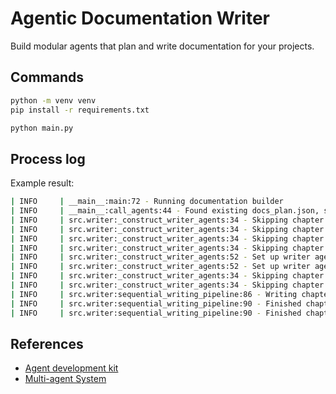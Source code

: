# Agentic Documentation Writer

Build modular agents that plan and write documentation for your projects.

## Commands

```bash
python -m venv venv
pip install -r requirements.txt

python main.py
```

## Process log

Example result:

```bash
| INFO     | __main__:main:72 - Running documentation builder
| INFO     | __main__:call_agents:44 - Found existing docs_plan.json, skipping planner step
| INFO     | src.writer:_construct_writer_agents:34 - Skipping chapter 1 because it already exists.
| INFO     | src.writer:_construct_writer_agents:34 - Skipping chapter 2 because it already exists.
| INFO     | src.writer:_construct_writer_agents:34 - Skipping chapter 3 because it already exists.
| INFO     | src.writer:_construct_writer_agents:34 - Skipping chapter 4 because it already exists.
| INFO     | src.writer:_construct_writer_agents:52 - Set up writer agent for: ## Chapter 5. Restricted Safe Preparation Tables...
| INFO     | src.writer:_construct_writer_agents:52 - Set up writer agent for: ## Chapter 6. SFDC Preparation Tables...
| INFO     | src.writer:_construct_writer_agents:34 - Skipping chapter 7 because it already exists.
| INFO     | src.writer:_construct_writer_agents:34 - Skipping chapter 8 because it already exists.
| INFO     | src.writer:sequential_writing_pipeline:86 - Writing chapters...
| INFO     | src.writer:sequential_writing_pipeline:90 - Finished chapter 5.
| INFO     | src.writer:sequential_writing_pipeline:90 - Finished chapter 6.
```


## References

* [Agent development kit](https://google.github.io/adk-docs/)
* [Multi-agent System](https://google.github.io/adk-docs/agents/multi-agents/)
